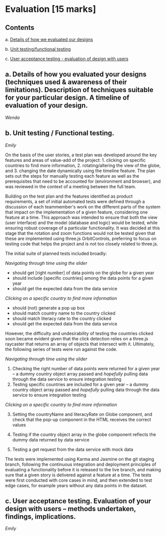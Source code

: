 # Evaluation [15 marks]

## Contents
a. [Details of how we evaluated our designs](https://github.com/jess-mw/desk23/tree/main/Documentation/5.%20Evaluation#a-details-of-how-you-evaluated-your-designs-techniques-used--awareness-of-their-limitations-description-of-techniques-suitable-for-your-particular-design-a-timeline-of-evaluation-of-your-design)

b. [Unit testing/functional testing](https://github.com/jess-mw/desk23/tree/main/Documentation/5.%20Evaluation#b-unit-testing--functional-testing)

c. [User acceptance testing - evaluation of design with users](https://github.com/jess-mw/desk23/tree/main/Documentation/5.%20Evaluation#c-user-acceptance-testing-evaluation-of-your-design-with-users--methods-undertaken-findings-implications)

## a. Details of how you evaluated your designs (techniques used & awareness of their limitations). Description of techniques suitable for your particular design. A timeline of evaluation of your design.
*Wenda*

## b. Unit testing / Functional testing.
*Emily*

On the basis of the user stories, a test plan was developed around the key features and areas of value-add of the project: 1. clicking on specific countries to find more information, 2. rotating/altering the view of the globe, and 3. changing the date dynamically using the timeline feature. The plan sets out the steps for manually testing each feature as well as the prerequisites that need to be accounted for (environment and browser), and was reviewed in the context of a meeting between the full team.

Building on the test plan and the features identified as product requirements, a set of initial automated tests were defined through a discussion of each teammember's work on the different parts of the system that impact on the implementation of a given feature, considering one feature at a time. This approach was intended to ensure that both the view (user interface) and the model (database and logic) would be tested, while ensuring robust coverage of a particular functionality. It was decided at this stage that the rotation and zoom functions would not be tested given that these are implemented using three.js OrbitControls, preferring to focus on testing code that helps the project and is not too closely related to three.js.

The initial suite of planned tests included broadly:

*Navigating through time using the slider*
- should get [right number] of data points on the globe for a given year
- should include [specific countries] among the data points for a given year
- should get the expected data from the data service

*Clicking on a specific country to find more information*
- should (not) generate a pop up box
- should match country name to the country clicked
- should match literacy rate to the country clicked
- should get the expected data from the data service

However, the difficulty and undesirability of testing the countries clicked soon became evident given that the click detection relies on a three.js raycaster that returns an array of objects that intersect with it. Ultimately, the following series of tests were run against the code. 

*Navigating through time using the slider*

1. Checking the right number of data points were returned for a given year – a dummy country object array passed and *hopefully* pulling data through the data service to ensure integration testing
2. Testing specific countries are included for a given year – a dummy country object array passed and *hopefully* pulling data through the data service to ensure integration testing

*Clicking on a specific country to find more information*

3. Setting the countryName and literacyRate on Globe component, and check that the pop-up component in the HTML receives the correct values

4. Testing if the country object array in the globe component reflects the dummy data returned by data service
5. Testing a get request from the data service with mock data

The tests were implemented using Karma and Jasmine on the git staging branch, following the continuous integration and deployment principles of evaluating a functionality before it is released to the live branch, and making sure that a given story is delivered against a feature at a time. The tests were first conducted with core cases in mind, and then extended to test edge cases, for example years without any data points in the dataset.

## c. User acceptance testing. Evaluation of your design with users – methods undertaken, findings, implications.
*Emily*
